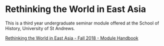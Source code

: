 # Rethinking the World in East Asia

This is a third year undergraduate seminar module offered at the School of History, University of St Andrews. 

[Rethinking the World in East Asia - Fall 2018 - Module Handbook](https://github.com/kmlawson/rethinking-the-world-in-east-asia-mo3354/releases/tag/2018)


